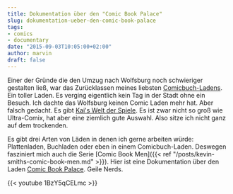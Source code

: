 ```yaml
---
title: Dokumentation über den "Comic Book Palace"
slug: dokumentation-ueber-den-comic-book-palace
tags:
- comics
- documentary
date: "2015-09-03T10:05:00+02:00"
author: marvin
draft: false
---
```


Einer der Gründe die den Umzug nach Wolfsburg noch schwieriger gestalten ließ, war das Zurücklassen meines liebsten [Comicbuch-Ladens](http://ultra-comix.de/). Ein toller Laden. Es verging eigentlich kein Tag in der Stadt ohne ein Besuch. Ich dachte das Wolfsburg keinen Comic Laden mehr hat. Aber falsch gedacht. Es gibt [Kai's Welt der Spiele](http://branchenbuch.meinestadt.de/wolfsburg-niedersachsen/company/9789286). Es ist zwar nicht so groß wie Ultra-Comix, hat aber eine ziemlich gute Auswahl. Also sitze ich nicht ganz auf dem trockenden.

Es gibt drei Arten von Läden in denen ich gerne arbeiten würde: Plattenladen, Buchladen oder eben in einem Comicbuch-Laden. Deswegen fasziniert mich auch die Serie [Comic Book Men]({{< ref "/posts/kevin-smiths-comic-book-men.md" >}}). Hier ist eine Dokumentation über den Laden [Comic Book Palace](https://www.facebook.com/pages/The-Comic-Book-Palace/111844985519695). Geile Nerds.

{{< youtube 1BzY5qCELmc >}}